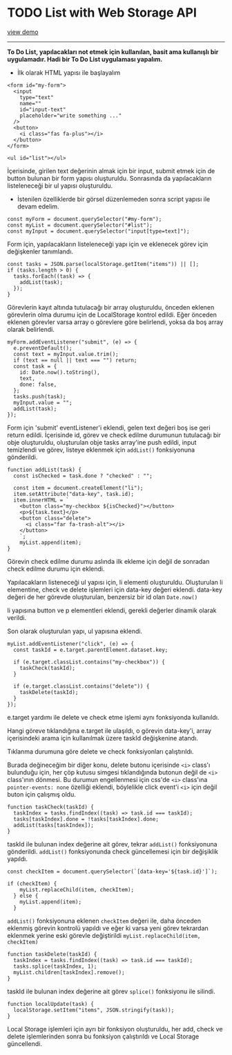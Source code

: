 # TODO List with Web Storage API

[view demo](https://bayirdan.github.io/todo-list/)

---

**To Do List, yapılacakları not etmek için kullanılan, basit ama kullanışlı bir uygulamadır. Hadi bir To Do List uygulaması yapalım.**

- İlk olarak HTML yapısı ile başlayalım

```
<form id="my-form">
  <input
    type="text"
    name=""
    id="input-text"
    placeholder="write something ..."
  />
  <button>
    <i class="fas fa-plus"></i>
  </button>
</form>

<ul id="list"></ul>
```

İçerisinde, girilen text değerinin almak için bir input, submit etmek için de button bulunan bir form yapısı oluşturuldu. Sonrasında da yapılacakların listeleneceği bir ul yapısı oluşturuldu.

- İstenilen özelliklerde bir görsel düzenlemeden sonra script yapısı ile devam edelim.

```
const myForm = document.querySelector("#my-form");
const myList = document.querySelector("#list");
const myInput = document.querySelector("input[type=text]");
```

Form için, yapılacakların listeleneceği yapı için ve eklenecek görev için değişkenler tanımlandı.

```
const tasks = JSON.parse(localStorage.getItem("items")) || [];
if (tasks.length > 0) {
  tasks.forEach((task) => {
    addList(task);
  });
}
```

Görevlerin kayıt altında tutulacağı bir array oluşturuldu, önceden eklenen görevlerin olma durumu için de LocalStorage kontrol edildi. Eğer önceden eklenen görevler varsa array o görevlere göre belirlendi, yoksa da boş array olarak belirlendi.

```
myForm.addEventListener("submit", (e) => {
  e.preventDefault();
  const text = myInput.value.trim();
  if (text == null || text === "") return;
  const task = {
    id: Date.now().toString(),
    text,
    done: false,
  };
  tasks.push(task);
  myInput.value = "";
  addList(task);
});
```

Form için 'submit' eventListener'i eklendi, gelen text değeri boş ise geri return edildi. İçerisinde id, görev ve check edilme durumunun tutulacağı bir obje oluşturuldu, oluşturulan obje tasks array'ine push edildi, input temizlendi ve görev, listeye eklenmek için `addList()` fonksiyonuna gönderildi.

```
function addList(task) {
  const isChecked = task.done ? "checked" : "";

  const item = document.createElement("li");
  item.setAttribute("data-key", task.id);
  item.innerHTML = `
    <button class="my-checkbox ${isChecked}"></button>
    <p>${task.text}</p>
    <button class="delete">
      <i class="far fa-trash-alt"></i>
    </button>
    `;
    myList.append(item);
}
```

Görevin check edilme durumu aslında ilk ekleme için değil de sonradan check edilme durumu için eklendi.

Yapılacakların listeneceği ul yapısı için, li elementi oluşturuldu. Oluşturulan li elementine, check ve delete işlemleri için data-key değeri eklendi. data-key değeri de her görevde oluşturulan, benzersiz bir id olan `Date.now()`

li yapısına button ve p elementleri eklendi, gerekli değerler dinamik olarak verildi.

Son olarak oluşturulan yapı, ul yapısına eklendi.

```
myList.addEventListener("click", (e) => {
  const taskId = e.target.parentElement.dataset.key;

  if (e.target.classList.contains("my-checkbox")) {
    taskCheck(taskId);
  }

  if (e.target.classList.contains("delete")) {
    taskDelete(taskId);
  }
});
```

e.target yardımı ile delete ve check etme işlemi aynı fonksiyonda kullanıldı.

Hangi göreve tıklandığına e.target ile ulaşıldı, o görevin data-key'i, array içerisindeki arama için kullanılmak üzere taskId değişkenine atandı.

Tıklanma durumuna göre delete ve check fonksiyonları çalıştırıldı.

Burada değineceğim bir diğer konu, delete butonu içerisinde `<i>` class'ı bulunduğu için, her çöp kutusu simgesi tıklandığında butonun değil de `<i>` class'ının dönmesi. Bu durumun engellenmesi için css'de `<i>` class'ına `pointer-events: none` özelliği eklendi, böylelikle click event'i `<i>` için değil buton için çalışmış oldu.

```
function taskCheck(taskId) {
  taskIndex = tasks.findIndex((task) => task.id === taskId);
  tasks[taskIndex].done = !tasks[taskIndex].done;
  addList(tasks[taskIndex]);
}
```

taskId ile bulunan index değerine ait görev, tekrar `addList()` fonksiyonuna gönderildi. `addList()` fonksiyonunda check güncellemesi için bir değişiklik yapıldı.

```
const checkItem = document.querySelector(`[data-key='${task.id}']`);

if (checkItem) {
    myList.replaceChild(item, checkItem);
  } else {
    myList.append(item);
  }
```

`addList()` fonksiyonuna eklenen `checkItem` değeri ile, daha önceden eklenmiş görevin kontrolü yapıldı ve eğer ki varsa yeni görev tekrardan eklenmek yerine eski görevle değiştirildi `myList.replaceChild(item, checkItem)`

```
function taskDelete(taskId) {
  taskIndex = tasks.findIndex((task) => task.id === taskId);
  tasks.splice(taskIndex, 1);
  myList.children[taskIndex].remove();
}
```

taskId ile bulunan index değerine ait görev `splice()` fonksiyonu ile silindi.

```
function localUpdate(task) {
  localStorage.setItem("items", JSON.stringify(task));
}
```

Local Storage işlemleri için ayrı bir fonksiyon oluşturuldu, her add, check ve delete işlemlerinden sonra bu fonksiyon çalıştırıldı ve Local Storage güncellendi.

